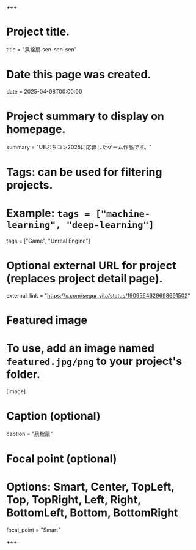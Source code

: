 +++
# Project title.
title = "泉栓扇 sen-sen-sen"

# Date this page was created.
date = 2025-04-08T00:00:00

# Project summary to display on homepage.
summary = "UEぷちコン2025に応募したゲーム作品です。"

# Tags: can be used for filtering projects.
# Example: `tags = ["machine-learning", "deep-learning"]`
tags = ["Game", "Unreal Engine"]

# Optional external URL for project (replaces project detail page).
external_link = "https://x.com/segur_vita/status/1909564629698691502"

# Featured image
# To use, add an image named `featured.jpg/png` to your project's folder. 
[image]
  # Caption (optional)
  caption = "泉栓扇"

  # Focal point (optional)
  # Options: Smart, Center, TopLeft, Top, TopRight, Left, Right, BottomLeft, Bottom, BottomRight
  focal_point = "Smart"

+++


